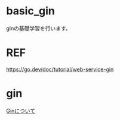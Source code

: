 # basic_gin
ginの基礎学習を行います。

# REF
https://go.dev/doc/tutorial/web-service-gin

# gin
[Ginについて](./docs/Gin.md)